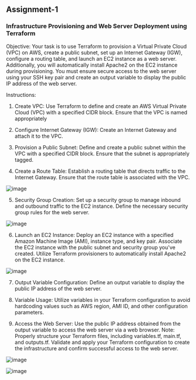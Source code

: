 ## Assignment-1

### Infrastructure Provisioning and Web Server Deployment using Terraform

Objective:
Your task is to use Terraform to provision a Virtual Private Cloud (VPC) on AWS, create a public subnet, set up an Internet Gateway (IGW), configure a routing table, and launch an EC2 instance as a web server. Additionally, you will automatically install Apache2 on the EC2 instance during provisioning. You must ensure secure access to the web server using your SSH key pair and create an output variable to display the public IP address of the web server.

Instructions:
1. Create VPC:
   Use Terraform to define and create an AWS Virtual Private Cloud (VPC) with a specified CIDR block.
   Ensure that the VPC is named appropriately


2. Configure Internet Gateway (IGW):
   Create an Internet Gateway and attach it to the VPC.


3. Provision a Public Subnet:
   Define and create a public subnet within the VPC with a specified CIDR block.
   Ensure that the subnet is appropriately tagged.


4. Create a Route Table:
   Establish a routing table that directs traffic to the Internet Gateway.
   Ensure that the route table is associated with the VPC.

![image](https://github.com/krishanuc1001/InfracubatorAssignments/assets/40739038/ce953004-f47a-4683-a480-1a58531d543a)

5. Security Group Creation:
   Set up a security group to manage inbound and outbound traffic to the EC2 instance.
   Define the necessary security group rules for the web server.

![image](https://github.com/krishanuc1001/InfracubatorAssignments/assets/40739038/3ac63823-b67a-46ad-8d9c-094a9e1b041d)


6. Launch an EC2 Instance:
   Deploy an EC2 instance with a specified Amazon Machine Image (AMI), instance type, and key pair.
   Associate the EC2 instance with the public subnet and security group you've created.
   Utilize Terraform provisioners to automatically install Apache2 on the EC2 instance.

![image](https://github.com/krishanuc1001/InfracubatorAssignments/assets/40739038/b672cbcc-6783-4fd3-923d-79f03cdaa02d)


7. Output Variable Configuration:
   Define an output variable to display the public IP address of the web server.


8. Variable Usage:
   Utilize variables in your Terraform configuration to avoid hardcoding values such as AWS region, AMI ID, and other configuration parameters.


9. Access the Web Server:
   Use the public IP address obtained from the output variable to access the web server via a web browser.
   Note: Properly structure your Terraform files, including variables.tf, main.tf, and outputs.tf. Validate and apply your Terraform configuration to create the infrastructure and confirm successful access to the web server.

![image](https://github.com/krishanuc1001/InfracubatorAssignments/assets/40739038/fc7ce4d0-1eed-4b8d-811e-c5b5a4046ebf)

![image](https://github.com/krishanuc1001/InfracubatorAssignments/assets/40739038/37dda16a-4e2e-4657-b64f-be0ed7502f87)
